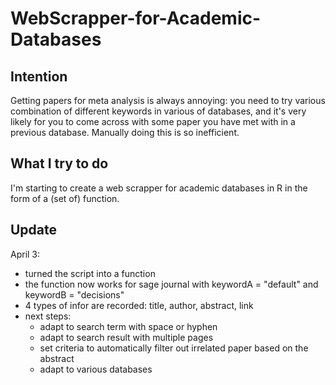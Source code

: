 # WebScrapper-for-Academic-Databases

## Intention
Getting papers for meta analysis is always annoying: you need to try various combination of different keywords in various of databases, and it's very likely for you to come across with some paper you have met with in a previous database. Manually doing this is so inefficient.

## What I try to do
I'm starting to create a web scrapper for academic databases in R in the form of a (set of) function.

## Update
April 3:
- turned the script into a function
- the function now works for sage journal with keywordA = "default" and keywordB = "decisions"
- 4 types of infor are recorded: title, author, abstract, link
- next steps:
  - adapt to search term with space or hyphen
  - adapt to search result with multiple pages
  - set criteria to automatically filter out irrelated paper based on the abstract
  - adapt to various databases
